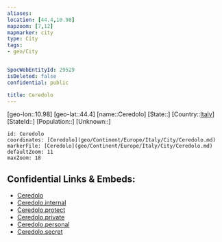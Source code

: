```yaml
---
aliases: 
location: [44.4,10.98]
mapzoom: [7,12] 
mapmarker: city 
type: City
tags:
- geo/City


SpocWebEntityId: 29529
isDeleted: false
confidential: public

title: Ceredolo
---
```

[geo-lon::10.98]
[geo-lat::44.4]
[name::Ceredolo]
[State::]
[Country::[Italy](geo/Continent/Europe/Italy.md)]
[StateId::]
[Population::]
[Unknown::]


```leaflet
id: Ceredolo
coordinates: [Ceredolo](geo/Continent/Europe/Italy/City/Ceredolo.md)
markerFile: [Ceredolo](geo/Continent/Europe/Italy/City/Ceredolo.md)
defaultZoom: 11 
maxZoom: 18
```


## Confidential Links & Embeds: 
- [Ceredolo](../../../../../../_public/geo/Continent/Europe/Italy/City/Ceredolo.md) 
- [Ceredolo.internal](../../../../../../_internal/geo/Continent/Europe/Italy/City/Ceredolo.internal.md) 
- [Ceredolo.protect](../../../../../../_protect/geo/Continent/Europe/Italy/City/Ceredolo.protect.md) 
- [Ceredolo.private](../../../../../../_private/geo/Continent/Europe/Italy/City/Ceredolo.private.md) 
- [Ceredolo.personal](../../../../../../_personal/geo/Continent/Europe/Italy/City/Ceredolo.personal.md) 
- [Ceredolo.secret](../../../../../../_secret/geo/Continent/Europe/Italy/City/Ceredolo.secret.md) 
